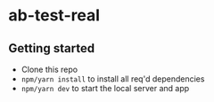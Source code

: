 # ab-test-real

## Getting started

- Clone this repo
- `npm/yarn install` to install all req'd dependencies
- `npm/yarn dev` to start the local server and app
